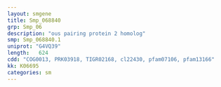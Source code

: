 ```yaml
---
layout: smgene
title: Smp_068840
grp: Smp_06
description: "ous pairing protein 2 homolog"
smp: Smp_068840.1
uniprot: "G4VQ39"
length:   624
cdd: "COG0013, PRK03918, TIGR02168, cl22430, pfam07106, pfam13166"
kk: K06695
categories: sm
---
```

